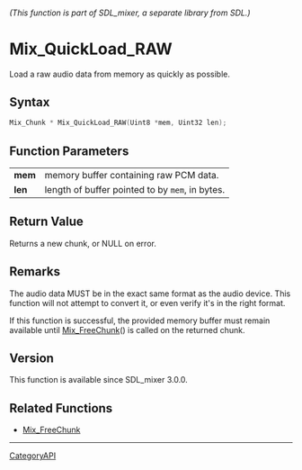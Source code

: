 ###### (This function is part of SDL_mixer, a separate library from SDL.)
# Mix_QuickLoad_RAW

Load a raw audio data from memory as quickly as possible.

## Syntax

```c
Mix_Chunk * Mix_QuickLoad_RAW(Uint8 *mem, Uint32 len);

```

## Function Parameters

|             |                                                 |
| ----------- | ----------------------------------------------- |
| **mem**     | memory buffer containing raw PCM data.          |
| **len**     | length of buffer pointed to by `mem`, in bytes. |

## Return Value

Returns a new chunk, or NULL on error.

## Remarks

The audio data MUST be in the exact same format as the audio device. This
function will not attempt to convert it, or even verify it's in the right
format.

If this function is successful, the provided memory buffer must remain
available until [Mix_FreeChunk](Mix_FreeChunk)() is called on the returned
chunk.

## Version

This function is available since SDL_mixer 3.0.0.

## Related Functions

* [Mix_FreeChunk](Mix_FreeChunk)

----
[CategoryAPI](CategoryAPI)

